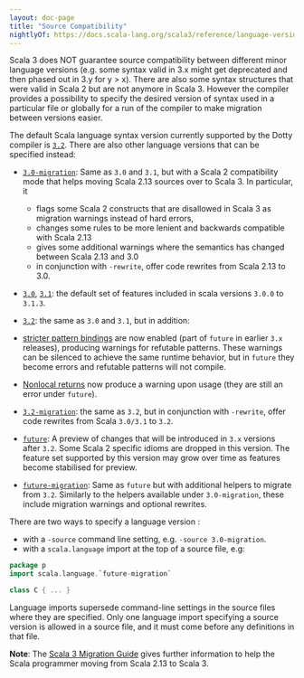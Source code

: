 ```yaml
---
layout: doc-page
title: "Source Compatibility"
nightlyOf: https://docs.scala-lang.org/scala3/reference/language-versions/source-compatibility.html
---
```


Scala 3 does NOT guarantee source compatibility between different minor language versions (e.g. some syntax valid in 3.x might get deprecated and then phased out in 3.y for y > x). There are also some syntax structures that were valid in Scala 2 but are not anymore in Scala 3. However the compiler provides a possibility to specify the desired version of syntax used in a particular file or globally for a run of the compiler to make migration between versions easier.

The default Scala language syntax version currently supported by the Dotty compiler is [`3.2`](https://scala-lang.org/api/3.x/scala/runtime/stdLibPatches/language$$3/2$.html). There are also other language versions that can be specified instead:

- [`3.0-migration`](https://scala-lang.org/api/3.x/scala/runtime/stdLibPatches/language$$3/0-migration$.html): Same as
`3.0` and `3.1`, but with a Scala 2 compatibility mode that helps moving Scala 2.13 sources over to Scala 3. In particular, it

    - flags some Scala 2 constructs that are disallowed in Scala 3 as migration warnings instead of hard errors,
    - changes some rules to be more lenient and backwards compatible with Scala 2.13
    - gives some additional warnings where the semantics has changed between Scala 2.13 and 3.0
    - in conjunction with `-rewrite`, offer code rewrites from Scala 2.13 to 3.0.

- [`3.0`](https://scala-lang.org/api/3.x/scala/runtime/stdLibPatches/language$$3/0$.html), [`3.1`](https://scala-lang.org/api/3.x/scala/runtime/stdLibPatches/language$$3/1$.html): the default set of features included in scala versions `3.0.0` to `3.1.3`.
- [`3.2`](https://scala-lang.org/api/3.x/scala/runtime/stdLibPatches/language$$3/2$.html): the same as `3.0` and `3.1`, but in addition:
- [stricter pattern bindings](https://docs.scala-lang.org/scala3/reference/changed-features/pattern-bindings.html) are now enabled (part of `future` in earlier `3.x` releases), producing warnings for refutable patterns. These warnings can be silenced to achieve the same runtime behavior, but in `future` they become errors and refutable patterns will not compile.
- [Nonlocal returns](https://docs.scala-lang.org/scala3/reference/dropped-features/nonlocal-returns.html) now produce a warning upon usage (they are still an error under `future`).
- [`3.2-migration`](https://scala-lang.org/api/3.x/scala/runtime/stdLibPatches/language$$3/2-migration$.html): the same as `3.2`, but in conjunction with `-rewrite`, offer code rewrites from Scala `3.0/3.1` to `3.2`.
- [`future`](https://scala-lang.org/api/3.x/scala/runtime/stdLibPatches/language$$future$.html): A preview of changes that will be introduced in `3.x` versions after `3.2`.
Some Scala 2 specific idioms are dropped in this version. The feature set supported by this version may grow over time as features become stabilised for preview.

- [`future-migration`](https://scala-lang.org/api/3.x/scala/runtime/stdLibPatches/language$$future-migration$.html): Same as `future` but with additional helpers to migrate from `3.2`. Similarly to the helpers available under `3.0-migration`, these include migration warnings and optional rewrites.

There are two ways to specify a language version :

- with a `-source` command line setting, e.g. `-source 3.0-migration`.
- with a `scala.language` import at the top of a source file, e.g:

```scala
package p
import scala.language.`future-migration`

class C { ... }
```

Language imports supersede command-line settings in the source files where they are specified. Only one language import specifying a source version is allowed in a source file, and it must come before any definitions in that file.

**Note**: The [Scala 3 Migration Guide](https://docs.scala-lang.org/scala3/guides/migration/compatibility-intro.html) gives further information to help the Scala programmer moving from Scala 2.13 to Scala 3.
